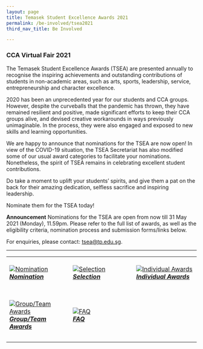 ```yaml
---
layout: page
title: Temasek Student Excellence Awards 2021
permalink: /be-involved/tsea2021
third_nav_title: Be Involved

---
```

### CCA Virtual Fair 2021

The Temasek Student Excellence Awards (TSEA) are presented annually to recognise the inspiring achievements and outstanding contributions of students in non-academic areas, such as arts, sports, leadership, service, entrepreneurship and character excellence.

2020 has been an unprecedented year for our students and CCA groups. However, despite the curveballs that the pandemic has thrown, they have remained resilient and positive, made significant efforts to keep their CCA groups alive, and devised creative workarounds in ways previously unimaginable. In the process, they were also engaged and exposed to new skills and learning opportunities. 

We are happy to announce that nominations for the TSEA are now open! In view of the COVID-19 situation, the TSEA Secretariat has also modified some of our usual award categories to facilitate your nominations. Nonetheless, the spirit of TSEA remains in celebrating excellent student contributions. 

Do take a moment to uplift your students’ spirits, and give them a pat on the back for their amazing dedication, selfless sacrifice and inspiring leadership. 

Nominate them for the TSEA today! 

<b>Announcement</b>
Nominations for the TSEA are open from now till 31 May 2021 (Monday), 11.59pm. Please refer to the full list of awards, as well as the eligibility criteria, nomination process and submission forms/links below.

For enquiries, please contact: <a href="mailto:tsea@tp.edu.sg">tsea@tp.edu.sg</a>.

---
<div>
    <table>
        <tr>
            <td style="width:33%"><br>
                <a href="https://www.instagram.com/p/CDIVTWNppAz/">
                    <image src="{{site.baseurl}}/images/CCA-tpsoe_IG.jpg" style="display:block;margin-left:auto;margin-right:auto;" alt="Nomination">
                    <h5 style="margin-top:0%">Nomination</h5>
                    </image>
                </a>
            </td>
            <td style="width:33%"><br>
                <a href="https://www.instagram.com/p/CDQDMP8laua/">
                    <image src="{{site.baseurl}}/images/CCA-tpsoe_IG2.jpg" style="display:block;margin-left:auto;margin-right:auto;" alt="Selection">
                    <h5 style="margin-top:0%">Selection</h5>
                    </image>
                </a>
            </td>
            <td style="width:33%"><br>
                <a href="https://www.instagram.com/p/CFRKruAl7DI/">
                    <image src="{{site.baseurl}}/images/CCA-tpsoe_IG3.jpg" style="display:block;margin-left:auto;margin-right:auto;" alt="Individual Awards">
                    <h5 style="margin-top:0%">Individual Awards</h5>
                    </image>
                </a>
            </td>
        </tr>
        <tr>
            <td style="width:33%"><br>
                <a href="https://www.instagram.com/p/CDIVTWNppAz/">
                    <image src="{{site.baseurl}}/images/CCA-tpsoe_IG.jpg" style="display:block;margin-left:auto;margin-right:auto;" alt="Group/Team Awards">
                    <h5 style="margin-top:0%">Group/Team Awards</h5>
                    </image>
                </a>
            </td>
            <td style="width:33%"><br>
                <a href="https://www.instagram.com/p/CDQDMP8laua/">
                    <image src="{{site.baseurl}}/images/CCA-tpsoe_IG2.jpg" style="display:block;margin-left:auto;margin-right:auto;" alt="FAQ">
                    <h5 style="margin-top:0%">FAQ</h5>
                    </image>
                </a>
            </td>
         </tr>
    </table>
</div>
